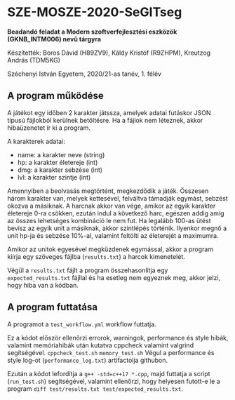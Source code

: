 # SZE-MOSZE-2020-SeGITseg
**Beadandó feladat a Modern szoftverfejlesztési eszközök (GKNB_INTM006) nevű tárgyra**

Készítették: Boros Dávid (H89ZV9), Káldy Kristóf (R9ZHPM), Kreutzog András (TDM5KG)

Széchenyi István Egyetem, 2020/21-as tanév, 1. félév

## A program működése

A játékot egy időben 2 karakter játssza, amelyek adatai futáskor JSON típusú fájlokból kerülnek betöltésre. Ha a fájlok nem léteznek, akkor hibaüzenetet ír ki a program. 

A karakterek adatai:
- name: a karakter neve (string)
- hp: a karakter életereje (int)
- dmg: a karakter sebzése (int)
- lvl: a karakter szintje (int)

Amennyiben a beolvasás megtörtént, megkezdődik a játék. Összesen három karakter van, melyek kettesével, felváltva támadják egymást, sebzést okozva a másiknak. A harcnak akkor van vége, amikor az egyik karakter életereje 0-ra csökken, ezután indul a következő harc, egészen addig amíg az összes lehetséges kombináció le nem fut. Ha legalább 100-as ütést bevisz az egyik unit a másiknak, akkor szintlépés történik. Ilyenkor megnő a unit hp-ja és sebzése 10%-al, valamint feltölti az életerejét a maximumra.

Amikor az unitok egyesével megküzdenek egymással, akkor a program kiírja egy szöveges fájlba (`results.txt`) a harcok kimenetelét.

Végül a `results.txt` fájlt a program összehasonlítja egy `expected_results.txt` fájllal és ha esetleg nem egyeznek meg, akkor jelzi, hogy hiba van a kódban.

## A program futtatása

A programot a `test_workflow.yml` workflow futtatja.

Ez a kódot először ellenőrzi errorok, warningok, performance és style hibák, valamint memóriahibák után kutatva cppcheck valamint valgrind segítségével.
`cppcheck_test.sh`
`memory_test.sh`
Végul a performance és style log-ot (`performance_log.txt`) artifactolja githubon. 

Ezután a kódot lefordítja a `g++ -std=c++17 *.cpp`, majd futtatja a script (`run_test.sh`) segítségével, valamint ellenőrzi, hogy helyesen futott-e le a program `diff test/results.txt test/expected_results.txt`. 
